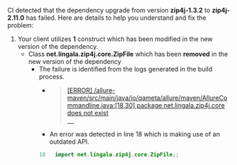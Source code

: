 CI detected that the dependency upgrade from version **zip4j-1.3.2** to **zip4j-2.11.0** has failed. Here are details to help you understand and fix the problem:
1. Your client utilizes **1** construct which has been modified in the new version of the dependency.
   * <summary>Class <b>net.lingala.zip4j.core.ZipFile</b> which has been <b>removed</b> in the new version of the dependency</summary>
            
        *  <summary>The failure is identified from the logs generated in the build process. </summary>
          
            *   >[[ERROR] /allure-maven/src/main/java/io/qameta/allure/maven/AllureCommandline.java:[18,30] package net.lingala.zip4j.core does not exist<br>&nbsp;&nbsp;&nbsp;&nbsp;](XXXX)
            *   An error was detected in line 18 which is making use of an outdated API.
             ``` java
             18   import net.lingala.zip4j.core.ZipFile;;
            ```
            


